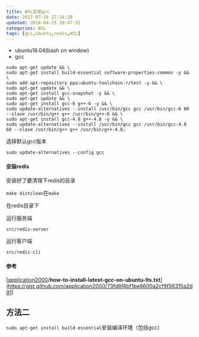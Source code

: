 ```yaml
---
title: WSL安装gcc
date: 2017-07-18 17:34:28
updated: 2018-04-25 20:47:32categories: WSL
tags: [gcc,ubuntu,redis,WSL]
---
```


* ubuntu16.04(bash on window)
* gcc

```
sudo apt-get update && \
sudo apt-get install build-essential software-properties-common -y && \
sudo add-apt-repository ppa:ubuntu-toolchain-r/test -y && \
sudo apt-get update && \
sudo apt-get install gcc-snapshot -y && \
sudo apt-get update && \
sudo apt-get install gcc-6 g++-6 -y && \
sudo update-alternatives --install /usr/bin/gcc gcc /usr/bin/gcc-6 60 --slave /usr/bin/g++ g++ /usr/bin/g++-6 && \
sudo apt-get install gcc-4.8 g++-4.8 -y && \
sudo update-alternatives --install /usr/bin/gcc gcc /usr/bin/gcc-4.8 60 --slave /usr/bin/g++ g++ /usr/bin/g++-4.8;
```

选择默认gcc版本

`sudo update-alternatives --config gcc`

####  安装redis

安装好了要清理下redis的目录

`make distclean`在`make`

在redis目录下

运行服务端

`src/redis-server`

运行客户端

`src/redis-cli`

#### 参考

[[application2000](https://gist.github.com/application2000)/**how-to-install-latest-gcc-on-ubuntu-lts.txt**](https://gist.github.com/application2000/73fd6f4bf1be6600a2cf9f56315a2d91)



## 方法二

`sudo apt-get install build-essential`安装编译环境（包括gcc）